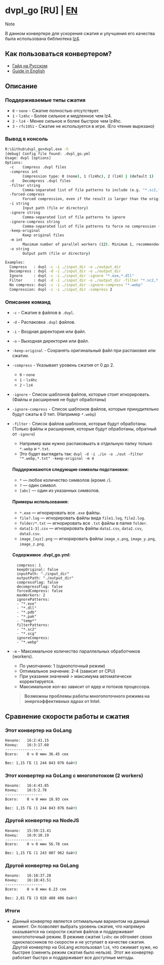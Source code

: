 # dvpl_go [RU] | [EN](README_EN.md)

 > [!NOTE]
 > В данном конвертере для ускорения сжатия и улучшения его качества была использована библиотека [lz4](https://github.com/lz4/lz4).

## Как пользоваться конвертером?
* [Гайд на Русском](.readme/how_to_use.md)
* [Guide in English](.readme/how_to_use_en.md)

## Описание

### Поддерживаемые типы сжатия

- `0` - `none` - Сжатие полностью отсутствует.
- `1` - `lz4hc` - Более сильное и медленное чем lz4.
- `2` - `lz4` - Менее сильное и более быстрое чем lz4hc.
- `3` - `rfc1951` - Сжатие не используется в игре. (Его чтение вырезано)

### Вывод в консоль

```cmd
R:\Github\dvpl_go>dvpl.exe -h
[debug] Config file found: .dvpl_go.yml
Usage: dvpl [options]
Options:
  -c    Compress .dvpl files
  -compress int
        Compression type: 0 (none), 1 (lz4hc), 2 (lz4) | (default 1)
  -d    Decompress .dvpl files
  -filter string
        Comma-separated list of file patterns to include (e.g. "*.sc2,*.scg")
  -forced-compress
        Forced compression, even if the result is larger than the original
  -i string
        Input path (file or directory)
  -ignore string
        Comma-separated list of file patterns to ignore
  -ignore-compress string
        Comma-separated list of file patterns to force no compression (type 0)
  -keep-original
        Keep original files
  -m int
        Maximum number of parallel workers (12). Minimum 1, recommended 2. (default 1)
  -o string
        Output path (file or directory)

Examples:
  Compress   : dvpl -c -i ./input_dir -o ./output_dir
  Decompress : dvpl -d -i ./input_dir -o ./output_dir
  Ignore     : dvpl -c -i ./input_dir -ignore "*.exe,*.dll"
  Filter     : dvpl -d -i ./input_dir -o ./output_dir -filter "*.sc2,*.scg"
  No compress: dvpl -c -i ./input_dir -ignore-compress "*.webp"
  Compression: dvpl -c -i ./input_dir -compress 2
```

### Описание команд
- `-c` - Сжатие в файлов в `.dvpl`.
- `-d` - Распаковка `.dvpl` файлов.
- `-i` - Входная директория или файл.
- `-o` - Выходная директория или файл.
- `-keep-original` - Сохранять оригинальный файл при распаковке или сжатии.
- `-compress` - Указывает уровень сжатия от 0 до 2.
    - `0` - `none`
    - `1` - `lz4hc`
    - `2` - `lz4`
- `-ignore` - Список шаблонов файлов, которые стоит игнорировать. (Файлы и расширения не будут обработаны)
- `-ignore-compress` - Список шаблонов файлов, которые принудительно будут сжаты в 0 тип. (Например `*.webp`)
- `-filter` - Список файлов шаблонов, которые будут обработаны. (Только файлы и расширения, которые будут обработаны, обратный от `-ignore`)
    - Например вам нужно распаковыать в отдельную папку только `*.webp` и `*.txt`.
    - Это будет выглядеть так: `dvpl -d -i ./in -o ./out -filter "*.webp,*.txt" -keep-original -m 4`
    #### Поддерживаются следующие символы подстановки:
    - `*` — любое количество символов (кроме `/`).
    - `?` — один символ.
    - `[abc]` — один из указанных символов.

    #### Примеры использования:
    - `*.exe` — игнорировать все `.exe` файлы.
    - `file?.log` — игнорировать файлы вида `file1.log`, `file2.log`.
    - `folder/*.txt` — игнорировать все `.txt` файлы в папке `folder`.
    - `data[1-3].csv` — игнорировать файлы `data1.csv`, `data2.csv`, `data3.csv`.
    - `image_[xyz].png` — игнорировать файлы `image_x.png`, `image_y.png`, `image_z.png`.

    #### Содержимое .dvpl_go.yml:
        compress: 1
        keepOriginal: false
        inputPath: "./input_dir"
        outputPath: "./output_dir"
        compressFlag: false
        decompressFlag: false
        forcedCompress: false
        maxWorkers: 2
        ignorePatterns:
        - "*.exe"
        - "*.dll"
        - "*.pdb"
        - "*.pak"
        - "temp*"
        filterPatterns:
        - "*.sc2"
        - "*.scg"
        ignoreCompress:
        - "*.webp"

- `-m` - Максимальное количество параллельных обработчиков (workers).
    - По умолчанию: 1 (однопоточный режим)
    - Оптимальное значение: 2-4 (зависит от CPU)
    - При указании значений > максимума автоматически корректируется.
    - Максимальное кол-во зависит от ядер и потоков процессора.
    > **Возможны проблемы работы многопоточного режима на энергоэффективных ядрах от Intel.**

## Сравнение скорости работы и сжатия

### Этот конвертер на GoLang
```cmd
Начало:   16:2:41.15
Конец:    16:3:17.60
-----------------
Всего:    0 ч 0 мин 36.45 сек

Вес: 1,15 ГБ (1 244 843 076 байт)
```

### Этот конвертер на GoLang с многопотоком (2 workers)
```cmd
Начало:   16:4:43.85
Конец:    16:5:2.78
-----------------
Всего:    0 ч 0 мин 18.93 сек

Вес: 1,15 ГБ (1 244 843 076 байт)
```

### Другой конвертер на NodeJS
```cmd
Начало:   15:59:13.41
Конец:    16:0:10.19
-----------------
Всего:    0 ч 0 мин 56.78 сек

Вес: 1,15 ГБ (1 243 007 962 байт)
```

### Другой конвертер на GoLang
```cmd
Начало:   16:18:37.28
Конец:    16:18:43.51
-----------------
Всего:    0 ч 0 мин 6.23 сек

Вес: 2,81 ГБ (3 020 488 406 байт)
```

### Итоги
- Данный конвертер является оптимальным вариантом на данный момент. Он позволяет выбрать уровень сжатия, что напрямую сказывается на скорости сжатия файлов и поддерживает многопоточный режим. В режиме сжатия `lz4hc` он обгоняет своих одноклассников по скорости и не уступает в качестве сжатия. Другой конвертер на GoLang использовал `lz4`, что сжимает хуже, но быстрее (сменить режим сжатия было нельзя). Этот же конвертер работает быстро и поддерживает все доступные методы.
